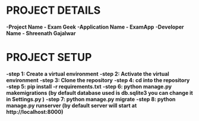 # PROJECT DETAILS
**-Project Name - Exam Geek**
**-Application Name - ExamApp**
**-Developer Name - Shreenath Gajalwar**

# PROJECT SETUP
**-step 1: Create a virtual environment**
**-step 2: Activate the virtual environment**
**-step 3: Clone the repository**
**-step 4: cd into the repository**
**-step 5: pip install -r requirements.txt**
**-step 6: python manage.py makemigrations (by default database used is db.sqlite3 you can change it in Settings.py )**
**-step 7: python manage.py migrate**
**-step 8: python manage.py runserver (by default server will start at http://localhost:8000)**
